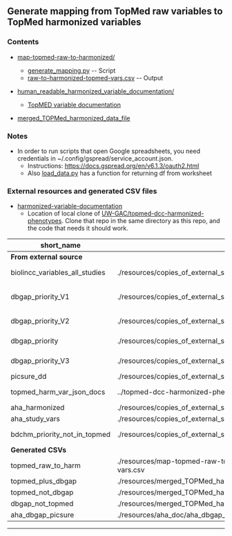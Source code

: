 ## Generate mapping from TopMed raw variables to TopMed harmonized variables

### Contents

* [map-topmed-raw-to-harmonized/](map-topmed-raw-to-harmonized/)
  * [generate_mapping.py](map-topmed-raw-to-harmonized/generate_mapping.py) -- Script
  * [raw-to-harmonized-topmed-vars.csv](map-topmed-raw-to-harmonized/raw-to-harmonized-topmed-vars.csv)
    -- Output

* [human_readable_harmonized_variable_documentation/](human_readable_harmonized_variable_documentation/)
  * [TopMED variable documentation](human_readable_harmonized_variable_documentation/generated-doc-pages/README.md)

* [merged_TOPMed_harmonized_data_file](merged_TOPMed_harmonized_data_file/)

### Notes

- In order to run scripts that open Google spreadsheets, you need
  credentials in ~/.config/gspread/service_account.json.
  - Instructions: https://docs.gspread.org/en/v6.1.3/oauth2.html
  - Also [load_data.py](./load_data.py) has a function for returning df from worksheet

### External resources and generated CSV files

* [harmonized-variable-documentation](../../../topmed-dcc-harmonized-phenotypes/harmonized-variable-documentation)
  * Location of local clone of [UW-GAC/topmed-dcc-harmonized-phenotypes](https://github.com/UW-GAC/topmed-dcc-harmonized-phenotypes/tree/master/harmonized-variable-documentation).
    Clone that repo in the same directory as this repo, and the code that needs it should work.


| short_name                     | local_path                                                                          | web_location                                                                                                            |
|--------------------------------|-------------------------------------------------------------------------------------|-------------------------------------------------------------------------------------------------------------------------|
| **From external source**       |                                                                                     |                                                                                                                         |
| biolincc_variables_all_studies | ./resources/copies_of_external_source_files/biolincc_variables_all_studies.csv      | https://drive.google.com/file/d/1I_xZWRDUMHmz7jTNUFaVAQALe0ruVg6i/view?usp=drive_link                                   |
| dbgap_priority_V1              | ./resources/copies_of_external_source_files/dbgap_variables_priority_cohorts_V1.csv | https://docs.google.com/spreadsheets/d/1xe-aSFH0PJ_p1e4t5hEyDWlFwMYmV_6g8N8TD-izIEo/edit?gid=1719407279#gid=1719407279  |
| dbgap_priority_V2              | ./resources/copies_of_external_source_files/dbgap_variables_priority_cohorts_V2.csv | https://docs.google.com/spreadsheets/d/1o5rHZMbv6oj1EDEmvXA5zT-Jr1zM5dKS/edit?gid=57103008#gid=57103008                 |
| dbgap_priority                 | ./resources/copies_of_external_source_files/dbgap_variables_priority_cohorts_V2.csv | https://docs.google.com/spreadsheets/d/1o5rHZMbv6oj1EDEmvXA5zT-Jr1zM5dKS/edit?gid=57103008#gid=57103008                 |
| dbgap_priority_V3              | ./resources/copies_of_external_source_files/dbgap_variables_priority_cohorts_V3.csv | https://docs.google.com/spreadsheets/d/1U38yPQnazhLAQm-OadVujHyIqB4T50qG5BpSB7QvUkA/edit?gid=1179634079#gid=1179634079  |
| picsure_dd                     | ./resources/copies_of_external_source_files/picsure_data_dictionary.csv             |                                                                                                                         |
| topmed_harm_var_json_docs      | ../topmed-dcc-harmonized-phenotypes/harmonized-variable-documentation/              | https://github.com/UW-GAC/topmed-dcc-harmonized-phenotypes/tree/master/harmonized-variable-documentation                |
| aha_harmonized                 | ./resources/copies_of_external_source_files/AHA_TABLES 1(Sheet1).csv                |                                                                                                                         |
| aha_study_vars                 | ./resources/copies_of_external_source_files/AHA_TABLES 1(Sheet2).csv                |                                                                                                                         |
| bdchm_priority_not_in_topmed   | ./resources/copies_of_external_source_files/priorityPhvNotInTM_sheet.csv            | https://docs.google.com/spreadsheets/d/1G-AIk2m4UCDfh1OvFID3bewQXqxExeKNNmVxaswLT8E/edit?gid=215586941                  |
| **Generated CSVs**             |                                                                                     |                                                                                                                         |
| topmed_raw_to_harm             | ./resources/map-topmed-raw-to-harmonized/raw-to-harmonized-topmed-vars.csv          |                                                                                                                         |
| topmed_plus_dbgap              | ./resources/merged_TOPMed_harmonized_data_file/merged_variables.csv                 |                                                                                                                         |
| topmed_not_dbgap               | ./resources/merged_TOPMed_harmonized_data_file/raw_to_harm_only.csv                 |                                                                                                                         |
| dbgap_not_topmed               | ./resources/merged_TOPMed_harmonized_data_file/dbgap_priority_only.csv              |                                                                                                                         |
| aha_dbgap_picsure              | ./resources/aha_doc/aha_dbgap_picsure.csv                                           |                                                                                                                         |


-------------------
[| bdchm_topmed_vars              | ./resources/copies_of_external_source_files/TopmedHarmonizedVariables_sheet.csv  | https://docs.google.com/spreadsheets/d/1G-AIk2m4UCDfh1OvFID3bewQXqxExeKNNmVxaswLT8E/edit?gid=215586941   |]: #
[| bdchm_priority                 | ./resources/copies_of_external_source_files/BDCHMPriorityVariables_sheet.csv     | https://docs.google.com/spreadsheets/d/1G-AIk2m4UCDfh1OvFID3bewQXqxExeKNNmVxaswLT8E/edit?gid=215586941   |]: #
